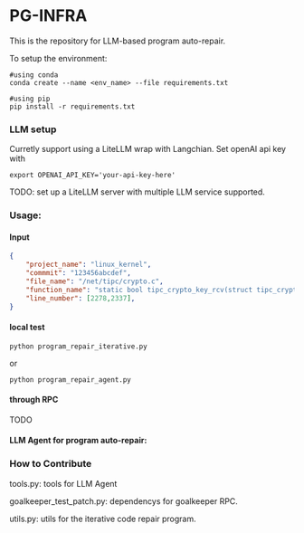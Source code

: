 # PG-INFRA

This is the repository for LLM-based program auto-repair.

To setup the environment:
```shell
#using conda
conda create --name <env_name> --file requirements.txt
```

```shell
#using pip
pip install -r requirements.txt
```

### LLM setup

Curretly support using a LiteLLM wrap with Langchian. Set openAI api key with
```shell
export OPENAI_API_KEY='your-api-key-here'
```
TODO: set up a LiteLLM server with multiple LLM service supported.


### Usage:

#### Input

```json
{
    "project_name": "linux_kernel",
    "commmit": "123456abcdef",
    "file_name": "/net/tipc/crypto.c",
    "function_name": "static bool tipc_crypto_key_rcv(struct tipc_crypto *rx, struct tipc_msg *hdr)",
    "line_number": [2278,2337],
}

```


#### local test

```shell
python program_repair_iterative.py 
```
or 
```shell
python program_repair_agent.py
```

#### through RPC

TODO


#### LLM Agent for program auto-repair: 




### How to Contribute

tools.py: tools for LLM Agent

goalkeeper_test_patch.py: dependencys for goalkeeper RPC.

utils.py: utils for the iterative code repair program.




